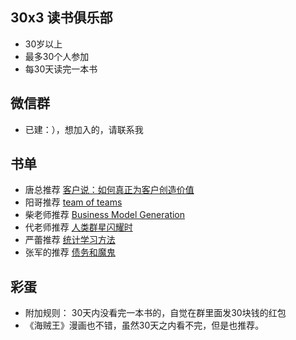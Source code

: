 ## 30x3 读书俱乐部

- 30岁以上
- 最多30个人参加
- 每30天读完一本书

## 微信群

- 已建：），想加入的，请联系我

## 书单

- 唐总推荐 [客户说：如何真正为客户创造价值](https://book.douban.com/subject/26703807/)
- 阳哥推荐 [team of teams](https://book.douban.com/subject/27204181/)
- 柴老师推荐 [Business Model Generation](https://book.douban.com/subject/4280621/)
- 代老师推荐 [人类群星闪耀时](https://book.douban.com/subject/1201620/)
- 严蕾推荐 [统计学习方法](https://book.douban.com/subject/10590856/)
- 张军的推荐 [债务和魔鬼](https://book.douban.com/subject/26801676/)

## 彩蛋

- 附加规则： 30天内没看完一本书的，自觉在群里面发30块钱的红包
- 《海贼王》漫画也不错，虽然30天之内看不完，但是也推荐。



